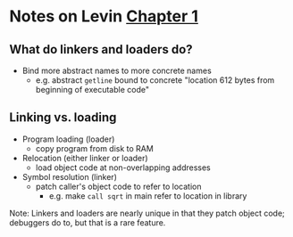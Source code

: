 # Notes on Levin [Chapter 1](https://web.archive.org/web/20120603100717/http://www.iecc.com/linker/linker01.html)

## What do linkers and loaders do?
* Bind more abstract names to more concrete names
    - e.g. abstract `getline` bound to concrete "location 612 bytes from beginning of executable code"

## Linking vs. loading
* Program loading (loader)
    - copy program from disk to RAM
* Relocation (either linker or loader)
    - load object code at non-overlapping addresses
* Symbol resolution (linker)
    - patch caller's object code to refer to location
        * e.g. make `call sqrt` in main refer to location in library

Note: Linkers and loaders are nearly unique in that they patch object code; debuggers do to, but that is a rare feature.
